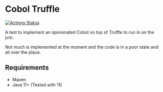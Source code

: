 # Cobol Truffle

<p>  
	<a href="https://github.com/LoPoHa/CobolTruffle/actions">
	   <img src="https://github.com/enso-org/enso/workflows/Engine%20CI/badge.svg"
         alt="Actions Status">
	</a>  
</p>

A test to implement an opinionated Cobol on top of Truffle to run in on the jvm.

Not much is implemented at the moment and the code is in a poor state and all over the place.

## Requirements

- Maven
- Java 11+ (Tested with 11)
